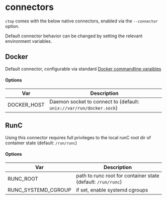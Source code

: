 # connectors

`ctop` comes with the below native connectors, enabled via the `--connector` option.

Default connector behavior can be changed by setting the relevant environment variables.

## Docker

Default connector, configurable via standard [Docker commandline varaibles](https://docs.docker.com/engine/reference/commandline/cli/#environment-variables)

#### Options

Var | Description
--- | ---
DOCKER_HOST | Daemon socket to connect to (default: `unix://var/run/docker.sock`)

## RunC

Using this connector requires full privileges to the local runC root dir of container state (default: `/run/runc`)

#### Options

Var | Description
--- | ---
RUNC_ROOT | path to runc root for container state (default: `/run/runc`)
RUNC_SYSTEMD_CGROUP | if set, enable systemd cgroups
